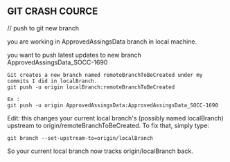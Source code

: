 
## GIT CRASH COURCE


// push to git new branch

you are working in ApprovedAssingsData branch in local machine.

you want to push latest updates to new branch  ApprovedAssingsData_SOCC-1690 

```
Git creates a new branch named remoteBranchToBeCreated under my commits I did in localBranch.
git push -u origin localBranch:remoteBranchToBeCreated

Ex :
git push -u origin ApprovedAssingsData:ApprovedAssingsData_SOCC-1690 

```

Edit: this changes your current local branch's (possibly named localBranch) upstream to origin/remoteBranchToBeCreated. To fix that, simply type:
```
git branch --set-upstream-to=origin/localBranch
```
So your current local branch now tracks origin/localBranch back.